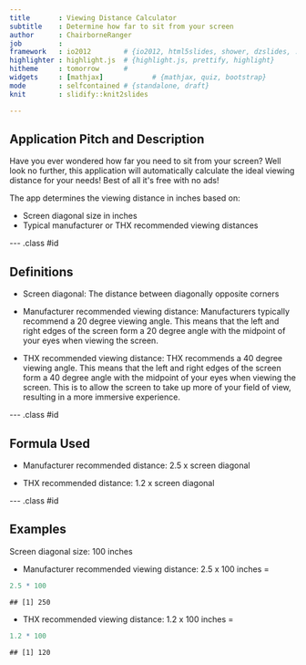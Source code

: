 ```yaml
---
title       : Viewing Distance Calculator
subtitle    : Determine how far to sit from your screen
author      : ChairborneRanger
job         : 
framework   : io2012        # {io2012, html5slides, shower, dzslides, ...}
highlighter : highlight.js  # {highlight.js, prettify, highlight}
hitheme     : tomorrow      # 
widgets     : [mathjax]            # {mathjax, quiz, bootstrap}
mode        : selfcontained # {standalone, draft}
knit        : slidify::knit2slides

---
```


## Application Pitch and Description
Have you ever wondered how far you need to sit from your screen?  Well look no further, this application will automatically calculate the ideal viewing distance for your needs!  Best of all it's free with no ads!

The app determines the viewing distance in inches based on:
- Screen diagonal size in inches
- Typical manufacturer or THX recommended viewing distances

--- .class #id

## Definitions

- Screen diagonal:  The distance between diagonally opposite corners

- Manufacturer recommended viewing distance:  Manufacturers typically recommend a 20 degree viewing angle.  This means that the left and right edges of the screen form a 20 degree angle with the midpoint of your eyes when viewing the screen.

- THX recommended viewing distance:  THX recommends a 40 degree viewing angle.  This means that the left and right edges of the screen form a 40 degree angle with the midpoint of your eyes when viewing the screen. This is to allow the screen to take up more of your field of view, resulting in a more immersive experience.

--- .class #id

## Formula Used

- Manufacturer recommended distance:  2.5 x screen diagonal

- THX recommended distance:  1.2 x screen diagonal

--- .class #id


## Examples

Screen diagonal size:  100 inches

-  Manufacturer recommended viewing distance:  2.5 x 100 inches = 


```r
2.5 * 100
```

```
## [1] 250
```

-  THX recommended viewing distance:  1.2 x 100 inches = 


```r
1.2 * 100
```

```
## [1] 120
```


